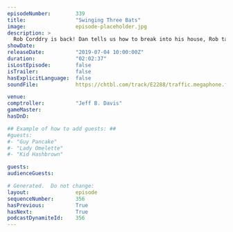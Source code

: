 ```yaml
---
episodeNumber:        339
title:                "Swinging Three Bats"
image:                episode-placeholder.jpg
description: >
  Rob Corddry is back! Dan tells us how to break into his house, Rob talks about his time at The Daily Show, and mountain lions do what they do. Featuring Dan Harmon, Jeff Bryan Davis, Spencer Crittenden and Rob Corddry.
showDate:             
releaseDate:          "2019-07-04 10:00:00Z"
duration:             "02:02:37"
isLostEpisode:        false
isTrailer:            false
hasExplicitLanguage:  false
soundFile:            https://chtbl.com/track/E2288/traffic.megaphone.fm/STA8196637454.mp3

venue:                
comptroller:          "Jeff B. Davis"
gameMaster:           
hasDnD:               

## Example of how to add guests: ##
#guests:
#- "Guy Pancake"
#- "Lady Omelette"
#- "Kid Hashbrown"

guests:
audienceGuests:

# Generated.  Do not change:
layout:               episode
sequenceNumber:       356
hasPrevious:          True
hasNext:              True
podcastDynamiteId:    356
---
```


<!-- The episode description will be rendered here -->
<!-- Add your content below here -->

